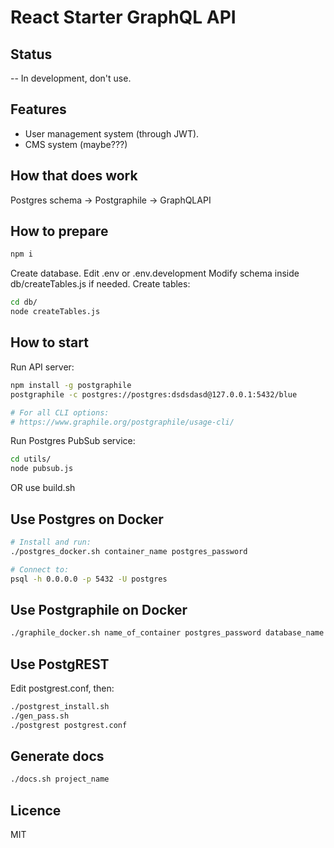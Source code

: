 # React Starter GraphQL API

## Status

-- In development, don't use.

## Features

* User management system (through JWT).
* CMS system (maybe???)

## How that does work

Postgres schema -> Postgraphile -> GraphQLAPI

## How to prepare

```bash
npm i
```

Create database.
Edit .env or .env.development
Modify schema inside db/createTables.js if needed.
Create tables:

```bash
cd db/
node createTables.js
```

## How to start

Run API server:
```bash
npm install -g postgraphile
postgraphile -c postgres://postgres:dsdsdasd@127.0.0.1:5432/blue

# For all CLI options:
# https://www.graphile.org/postgraphile/usage-cli/
```

Run Postgres PubSub service:

```bash
cd utils/
node pubsub.js
```

OR use build.sh

## Use Postgres on Docker

```bash
# Install and run:
./postgres_docker.sh container_name postgres_password

# Connect to:
psql -h 0.0.0.0 -p 5432 -U postgres
```

## Use Postgraphile  on Docker

```bash
./graphile_docker.sh name_of_container postgres_password database_name port
```

## Use PostgREST

Edit postgrest.conf, then:

```bash
./postgrest_install.sh
./gen_pass.sh
./postgrest postgrest.conf
```

## Generate docs

```bash
./docs.sh project_name
```

## Licence

MIT
